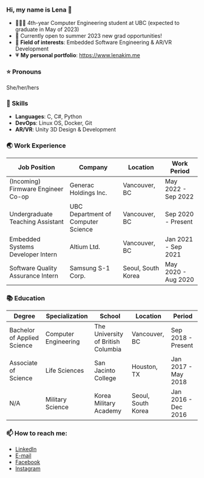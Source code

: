 ### Hi, my name is Lena 👋
- 👩🏻‍💻 4th-year Computer Engineering student at UBC (expected to graduate in May of 2023)
- 🍎 Currently open to summer 2023 new grad opportunities!
- 🌻 **Field of interests**: Embedded Software Engineering & AR/VR Development
- 💗 **My personal portfolio**: https://www.lenakim.me

### ⭐️ Pronouns
 She/her/hers

### 🍄 Skills
- **Languages**: C, C#, Python
- **DevOps**: Linux OS, Docker, Git
- **AR/VR**: Unity 3D Design & Development

### 🌏 Work Experience

| Job Position  | Company | Location | Work Period |
| ------------- | ------------- | ------------- | ------------- |
| (Incoming) Firmware Engineer Co-op  | Generac Holdings Inc.  | Vancouver, BC | May 2022 - Sep 2022 |
| Undergraduate Teaching Assistant  | UBC Department of Computer Science  | Vancouver, BC | Sep 2020 - Present |
| Embedded Systems Developer Intern  | Altium Ltd.   | Vancouver, BC | Jan 2021 - Sep 2021 |
| Software Quality Assurance Intern  | Samsung S-1 Corp.  | Seoul, South Korea | May 2020 - Aug 2020 |

### 📚 Education
| Degree  | Specialization  | School | Location | Period |
| ------------- | ------------- | ------------- | ------------- | ------------- |
| Bachelor of Applied Science | Computer Engineering  | The University of British Columbia | Vancouver, BC | Sep 2018 - Present |
| Associate of Science  | Life Sciences  | San Jacinto College | Houston, TX | Jan 2017 - May 2018 |
| N/A  | Military Science   | Korea Military Academy | Seoul, South Korea | Jan 2016 - Dec 2016 |

### 📫 How to reach me:
- [LinkedIn](https://www.linkedin.com/in/lenakim-ubc/)
- [E-mail](https://mail.google.com/mail/?view=cm&fs=1&tf=1&to=lenakim0215@gmail.com)
- [Facebook](https://www.facebook.com/lenak7788/)
- [Instagram](https://www.instagram.com/kimx.ll/)

